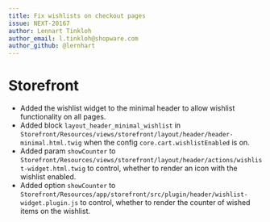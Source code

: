 ```yaml
---
title: Fix wishlists on checkout pages
issue: NEXT-20167
author: Lennart Tinkloh
author_email: l.tinkloh@shopware.com
author_github: @lernhart
---
```

# Storefront
* Added the wishlist widget to the minimal header to allow wishlist functionality on all pages.
* Added block `layout_header_minimal_wishlist` in `Storefront/Resources/views/storefront/layout/header/header-minimal.html.twig` when the config `core.cart.wishlistEnabled` is on.
* Added param `showCounter` to `Storefront/Resources/views/storefront/layout/header/actions/wishlist-widget.html.twig` to control, whether to render an icon with the wishlist enabled.
* Added option `showCounter` to `Storefront/Resources/app/storefront/src/plugin/header/wishlist-widget.plugin.js` to control, whether to render the counter of wished items on the wishlist.
